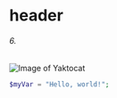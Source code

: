 # header
###### 6.

![Image of Yaktocat](https://octodex.github.com/images/yaktocat.png)


``` php
$myVar = "Hello, world!";
```
